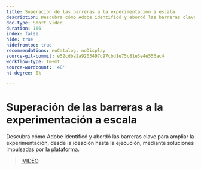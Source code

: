 ```yaml
---
title: Superación de las barreras a la experimentación a escala
description: Descubra cómo Adobe identificó y abordó las barreras clave para ampliar la experimentación, desde la ideación hasta la ejecución, mediante soluciones impulsadas por la plataforma.
doc-type: Short Video
duration: 166
index: false
hide: true
hidefromtoc: true
recommendations: noCatalog, noDisplay
source-git-commit: e52cdba2a9203497d97cbd1e75c81e3e4e556ac4
workflow-type: tm+mt
source-wordcount: '48'
ht-degree: 0%

---
```



# Superación de las barreras a la experimentación a escala

Descubra cómo Adobe identificó y abordó las barreras clave para ampliar la experimentación, desde la ideación hasta la ejecución, mediante soluciones impulsadas por la plataforma.

<!-- 62_S531_3442531_165_overcoming-barriers-to-experimentation-at-scale -->
>[!VIDEO](https://video.tv.adobe.com/v/3460376/?learn=on&enablevpops=true&captions=spa)
